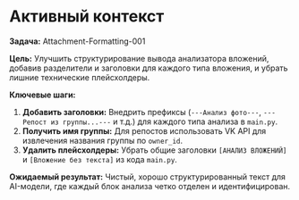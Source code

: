 # Активный контекст

**Задача:** Attachment-Formatting-001

**Цель:** Улучшить структурирование вывода анализатора вложений, добавив разделители и заголовки для каждого типа вложения, и убрать лишние технические плейсхолдеры.

**Ключевые шаги:**
1.  **Добавить заголовки:** Внедрить префиксы (`---Анализ фото---`, `---Репост из группы...---` и т.д.) для каждого типа анализа в `main.py`.
2.  **Получить имя группы:** Для репостов использовать VK API для извлечения названия группы по `owner_id`.
3.  **Удалить плейсхолдеры:** Убрать общие заголовки `[АНАЛИЗ ВЛОЖЕНИЙ]` и `[Вложение без текста]` из кода `main.py`.

**Ожидаемый результат:** Чистый, хорошо структурированный текст для AI-модели, где каждый блок анализа четко отделен и идентифицирован. 